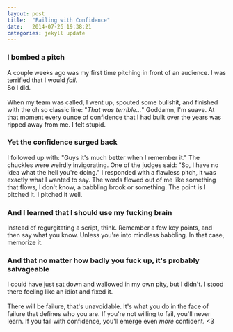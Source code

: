```yaml
---
layout: post
title:  "Failing with Confidence"
date:   2014-07-26 19:38:21
categories: jekyll update
---
```


### I bombed a pitch
A couple weeks ago was my first time pitching in front of an audience. I was terrified that I would _fail_.
<br>
So I did.
<br>
<br>
When my team was called, I went up, spouted some bullshit, and finished with the oh so classic line: "_That was terrible..._" Goddamn, I'm suave.  At that moment every ounce of confidence that I had built over the years was ripped away from me.  I felt stupid.
<br>

### Yet the confidence surged back
I followed up with: "Guys it's much better when I remember it."  The chuckles were  weirdly invigorating.  One of the judges said: "So, I have no idea what the hell you're doing." I responded with a flawless pitch, it was exactly what I wanted to say.  The words flowed out of me like something that flows, I don't know, a babbling brook or something. The point is I pitched it.  I pitched it well.

### And I learned that I should use my fucking brain
Instead of regurgitating a script, think. Remember a few key points, and then say what you know.  Unless you're into mindless babbling. In that case, memorize it.
<br>

### And that no matter how badly you fuck up, it's probably salvageable
I could have just sat down and wallowed in my own pity, but I didn't.  I stood there feeling like an idiot and fixed it.
<br>
<br>
There will be failure, that's unavoidable.  It's what you do in the face of failure that defines who you are.  If you're not willing to fail, you'll never learn.  If you fail with confidence, you'll emerge even _more_ confident. <3
